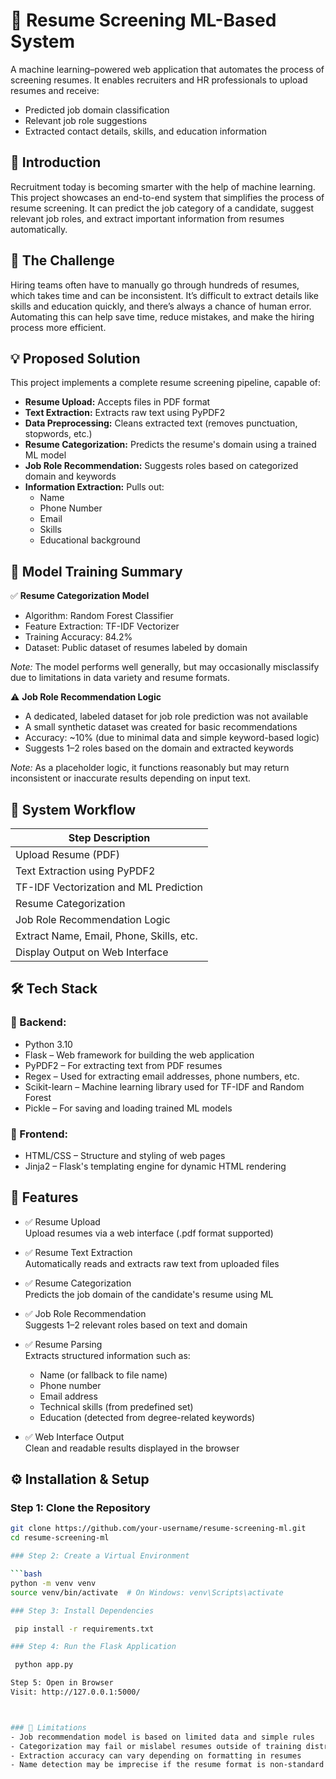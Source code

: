 # 🤖 Resume Screening ML-Based System

A machine learning–powered web application that automates the process of screening resumes. It enables recruiters and HR professionals to upload resumes and receive:

- Predicted job domain classification  
- Relevant job role suggestions  
- Extracted contact details, skills, and education information  

## 📘 Introduction

Recruitment today is becoming smarter with the help of machine learning. This project showcases an end-to-end system that simplifies the process of resume screening. It can predict the job category of a candidate, suggest relevant job roles, and extract important information from resumes automatically.

## 🧹 The Challenge

Hiring teams often have to manually go through hundreds of resumes, which takes time and can be inconsistent. It’s difficult to extract details like skills and education quickly, and there’s always a chance of human error. Automating this can help save time, reduce mistakes, and make the hiring process more efficient.

## 💡 Proposed Solution

This project implements a complete resume screening pipeline, capable of:

- **Resume Upload:** Accepts files in PDF format  
- **Text Extraction:** Extracts raw text using PyPDF2  
- **Data Preprocessing:** Cleans extracted text (removes punctuation, stopwords, etc.)  
- **Resume Categorization:** Predicts the resume's domain using a trained ML model  
- **Job Role Recommendation:** Suggests roles based on categorized domain and keywords  
- **Information Extraction:** Pulls out:  
  - Name  
  - Phone Number  
  - Email  
  - Skills  
  - Educational background  

## 🧪 Model Training Summary

✅ **Resume Categorization Model**  
- Algorithm: Random Forest Classifier  
- Feature Extraction: TF-IDF Vectorizer  
- Training Accuracy: 84.2%  
- Dataset: Public dataset of resumes labeled by domain  

*Note:* The model performs well generally, but may occasionally misclassify due to limitations in data variety and resume formats.

⚠️ **Job Role Recommendation Logic**

- A dedicated, labeled dataset for job role prediction was not available  
- A small synthetic dataset was created for basic recommendations  
- Accuracy: ~10% (due to minimal data and simple keyword-based logic)  
- Suggests 1–2 roles based on the domain and extracted keywords  

*Note:* As a placeholder logic, it functions reasonably but may return inconsistent or inaccurate results depending on input text.

## 🔄 System Workflow

| Step Description                          |
|------------------------------------------|
| Upload Resume (PDF)                       |
| Text Extraction using PyPDF2             |
| TF-IDF Vectorization and ML Prediction   |
| Resume Categorization                     |
| Job Role Recommendation Logic            |
| Extract Name, Email, Phone, Skills, etc. |
| Display Output on Web Interface           |


## 🛠️ Tech Stack

### 🔗 Backend:

- Python 3.10  
- Flask – Web framework for building the web application  
- PyPDF2 – For extracting text from PDF resumes  
- Regex – Used for extracting email addresses, phone numbers, etc.  
- Scikit-learn – Machine learning library used for TF-IDF and Random Forest  
- Pickle – For saving and loading trained ML models  

### 🎨 Frontend:

- HTML/CSS – Structure and styling of web pages  
- Jinja2 – Flask's templating engine for dynamic HTML rendering  

## 🎯 Features

- ✅ Resume Upload  
  Upload resumes via a web interface (.pdf format supported)  

- ✅ Resume Text Extraction  
  Automatically reads and extracts raw text from uploaded files  

- ✅ Resume Categorization  
  Predicts the job domain of the candidate's resume using ML  

- ✅ Job Role Recommendation  
  Suggests 1–2 relevant roles based on text and domain  

- ✅ Resume Parsing  
  Extracts structured information such as:  
  - Name (or fallback to file name)  
  - Phone number  
  - Email address  
  - Technical skills (from predefined set)  
  - Education (detected from degree-related keywords)  

- ✅ Web Interface Output  
  Clean and readable results displayed in the browser  

## ⚙️ Installation & Setup

### Step 1: Clone the Repository

```bash
git clone https://github.com/your-username/resume-screening-ml.git
cd resume-screening-ml

### Step 2: Create a Virtual Environment

```bash
python -m venv venv
source venv/bin/activate  # On Windows: venv\Scripts\activate

### Step 3: Install Dependencies

 pip install -r requirements.txt

### Step 4: Run the Flask Application

 python app.py

Step 5: Open in Browser
Visit: http://127.0.0.1:5000/



### 🚧 Limitations
- Job recommendation model is based on limited data and simple rules
- Categorization may fail or mislabel resumes outside of training distribution
- Extraction accuracy can vary depending on formatting in resumes
- Name detection may be imprecise if the resume format is non-standard

